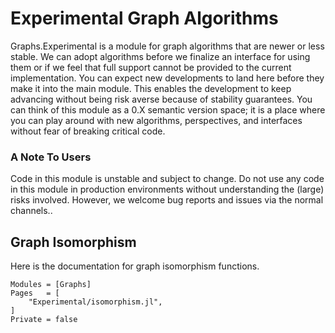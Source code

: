 # Experimental Graph Algorithms

Graphs.Experimental is a module for graph algorithms that are newer or less stable. We can adopt algorithms before we finalize an interface for using them or if we feel that full support cannot be provided to the current implementation. You can expect new developments to land here before they make it into the main module. This enables the development to keep advancing without being risk averse because of stability guarantees. You can think of this module as a 0.X semantic version space; it is a place where you can play around with new algorithms, perspectives, and interfaces without fear of breaking critical code.

### A Note To Users
Code in this module is unstable and subject to change. Do not use any code in this module in production environments without understanding the (large) risks involved. However, we welcome bug reports and issues via the normal channels..

## Graph Isomorphism

Here is the documentation for graph isomorphism functions.

```@autodocs
Modules = [Graphs]
Pages   = [
    "Experimental/isomorphism.jl",
]
Private = false
```
